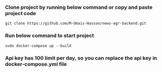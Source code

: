 ### Clone project by running below command or copy and paste project code

`git clone https://github.com/M-Umais-Hassan/news-agr-backend.git`

### Run below command to start project

`sudo docker-compose up --build`

### Api key has 100 limit per day, so you can replace the api key in docker-compose.yml file
